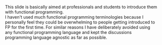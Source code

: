 This slide is basically aimed at professionals and students to introduce them with functional programming.  
I haven't used much functional programming terminologies because I personally feel they could be overwhelming
to people getting introduced to FP for the first time. 
For similar reasons I have deliberately avoided using any functional programming language and kept the discussions 
programming language agnostic as far as possible.